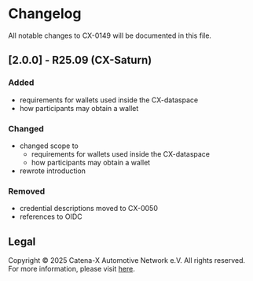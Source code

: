 # Changelog

All notable changes to CX-0149 will be documented in this file.

## [2.0.0] - R25.09 (CX-Saturn)

### Added

- requirements for wallets used inside the CX-dataspace
- how participants may obtain a wallet

### Changed

- changed scope to
  - requirements for wallets used inside the CX-dataspace
  - how participants may obtain a wallet
- rewrote introduction

### Removed

- credential descriptions moved to CX-0050
- references to OIDC

## Legal

Copyright © 2025 Catena-X Automotive Network e.V. All rights reserved. For more information, please visit [here](/copyright).
